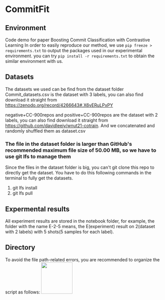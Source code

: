 # CommitFit

## Environment
Code demo for paper Boosting Commit Classification with Contrastive Learning
In order to easily reproduce our method, we use ```pip freeze > requirements.txt``` to output the packages used in our experimental environment.
you can try ```pip install -r requirements.txt``` to obtain the similar environment with us.

## Datasets
The datasets we used can be find from the dataset folder 
Commit_datasets.csv is the dataset with 3 labels, you can also find download it straight from https://zenodo.org/record/4266643#.X6vERuLPxPY

negative+CC-900repos and positive+CC-900repos are the dataset with 2 labels, you can also find download it straight from https://github.com/davidleejy/wnut21-cotrain. And we concatenated and randomly shuffled them as dataset.csv 

### The file in the dataset folder is larger than GitHub's recommended maximum file size of 50.00 MB, so we have to use git lfs to manage them
Since the files in the dataset folder is big, you can't git clone this repo to directly get the dataset. You have to do this following commands in the terminal to fully get the datasets.
1. git lfs install
2. git lfs pull

## Expermental results
All experiment results are stored in the notebook folder, for example, the folder with the name E-2-5 means, the E(experiment) result on 2(dataset with 2 labels) with 5 shots(5 samples for each label). 
## Directory
To avoid the file path-related errors, you are recommended to organize the script as follows: <img src="https://github.com/AppleMax1992/CommitFit/assets/77500295/7002f3f1-ba09-42c6-b2ac-b87ad534d39c" width="100" height="100">


